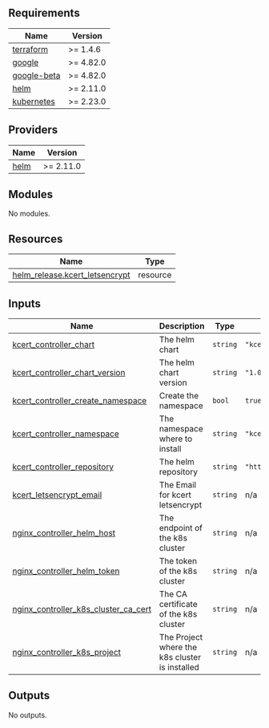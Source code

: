 <!-- BEGIN_TF_DOCS -->
## Requirements

| Name | Version |
|------|---------|
| <a name="requirement_terraform"></a> [terraform](#requirement\_terraform) | >= 1.4.6 |
| <a name="requirement_google"></a> [google](#requirement\_google) | >= 4.82.0 |
| <a name="requirement_google-beta"></a> [google-beta](#requirement\_google-beta) | >= 4.82.0 |
| <a name="requirement_helm"></a> [helm](#requirement\_helm) | >= 2.11.0 |
| <a name="requirement_kubernetes"></a> [kubernetes](#requirement\_kubernetes) | >= 2.23.0 |

## Providers

| Name | Version |
|------|---------|
| <a name="provider_helm"></a> [helm](#provider\_helm) | >= 2.11.0 |

## Modules

No modules.

## Resources

| Name | Type |
|------|------|
| [helm_release.kcert_letsencrypt](https://registry.terraform.io/providers/hashicorp/helm/latest/docs/resources/release) | resource |

## Inputs

| Name | Description | Type | Default | Required |
|------|-------------|------|---------|:--------:|
| <a name="input_kcert_controller_chart"></a> [kcert\_controller\_chart](#input\_kcert\_controller\_chart) | The helm chart | `string` | `"kcert"` | no |
| <a name="input_kcert_controller_chart_version"></a> [kcert\_controller\_chart\_version](#input\_kcert\_controller\_chart\_version) | The helm chart version | `string` | `"1.0.6"` | no |
| <a name="input_kcert_controller_create_namespace"></a> [kcert\_controller\_create\_namespace](#input\_kcert\_controller\_create\_namespace) | Create the namespace | `bool` | `true` | no |
| <a name="input_kcert_controller_namespace"></a> [kcert\_controller\_namespace](#input\_kcert\_controller\_namespace) | The namespace where to install | `string` | `"kcert"` | no |
| <a name="input_kcert_controller_repository"></a> [kcert\_controller\_repository](#input\_kcert\_controller\_repository) | The helm repository | `string` | `"https://nabsul.github.io/helm"` | no |
| <a name="input_kcert_letsencrypt_email"></a> [kcert\_letsencrypt\_email](#input\_kcert\_letsencrypt\_email) | The Email for kcert letsencrypt | `string` | n/a | yes |
| <a name="input_nginx_controller_helm_host"></a> [nginx\_controller\_helm\_host](#input\_nginx\_controller\_helm\_host) | The endpoint of the k8s cluster | `string` | n/a | yes |
| <a name="input_nginx_controller_helm_token"></a> [nginx\_controller\_helm\_token](#input\_nginx\_controller\_helm\_token) | The token of the k8s cluster | `string` | n/a | yes |
| <a name="input_nginx_controller_k8s_cluster_ca_cert"></a> [nginx\_controller\_k8s\_cluster\_ca\_cert](#input\_nginx\_controller\_k8s\_cluster\_ca\_cert) | The CA certificate of the k8s cluster | `string` | n/a | yes |
| <a name="input_nginx_controller_k8s_project"></a> [nginx\_controller\_k8s\_project](#input\_nginx\_controller\_k8s\_project) | The Project where the k8s cluster is installed | `string` | n/a | yes |

## Outputs

No outputs.
<!-- END_TF_DOCS -->